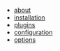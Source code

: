 <div class=submenu>
  <ul id=submenu>
    <li><a href=/projects/zathura>about</a></li>
    <li><a href=/projects/zathura/installation>installation</a></li>
    <li><a href=/projects/zathura/plugins>plugins</a></li>
    <li><a href=/projects/zathura/configuration>configuration</a></li>
    <li><a href=/projects/zathura/options>options</a></li>
  </ul>
  <div class="clear"></div>
</div>
